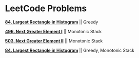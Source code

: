 # LeetCode Problems
[**84. Largest Rectangle in Histogram**](https://leetcode.com/problems/largest-rectangle-in-histogram/)   ||    Greedy

[**496. Next Greater Element I**](https://leetcode.com/problems/next-greater-element-i/)   ||   Monotonic Stack

[**503. Next Greater Element II**](https://leetcode.com/problems/next-greater-element-ii/)    ||    Monotonic Stack

[**84. Largest Rectangle in Histogram**](https://leetcode.com/problems/largest-rectangle-in-histogram/)   ||    Greedy, Monotonic Stack
